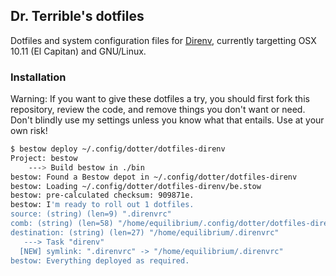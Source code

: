 ## Dr. Terrible's dotfiles

Dotfiles and system configuration files for [Direnv](https://github.com/direnv/direnv),
currently targetting OSX 10.11 (El Capitan) and GNU/Linux.

### Installation

Warning: If you want to give these dotfiles a try, you should first fork this repository,
review the code, and remove things you don't want or need. Don't blindly use my settings
unless you know what that entails. Use at your own risk!

```sh
$ bestow deploy ~/.config/dotter/dotfiles-direnv
Project: bestow
    ---> Build bestow in ./bin
bestow: Found a Bestow depot in ~/.config/dotter/dotfiles-direnv
bestow: Loading ~/.config/dotter/dotfiles-direnv/be.stow
bestow: pre-calculated checksum: 909871e.
bestow: I'm ready to roll out 1 dotfiles.
source: (string) (len=9) ".direnvrc"
comb: (string) (len=58) "/home/equilibrium/.config/dotter/dotfiles-direnv/.direnvrc"
destination: (string) (len=27) "/home/equilibrium/.direnvrc"
   ---> Task "direnv"       
  [NEW] symlink: ".direnvrc" -> "/home/equilibrium/.direnvrc"
bestow: Everything deployed as required.
```
